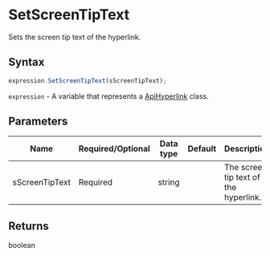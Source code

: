 # SetScreenTipText

Sets the screen tip text of the hyperlink.

## Syntax

```javascript
expression.SetScreenTipText(sScreenTipText);
```

`expression` - A variable that represents a [ApiHyperlink](../ApiHyperlink.md) class.

## Parameters

| **Name** | **Required/Optional** | **Data type** | **Default** | **Description** |
| ------------- | ------------- | ------------- | ------------- | ------------- |
| sScreenTipText | Required | string |  | The screen tip text of the hyperlink. |

## Returns

boolean